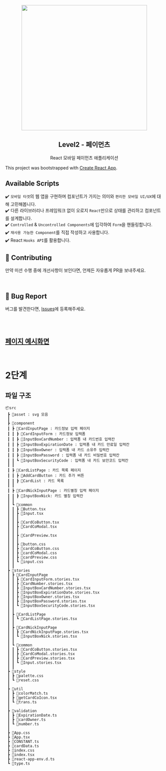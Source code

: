 <p align="middle" >
  <img src="https://techcourse-storage.s3.ap-northeast-2.amazonaws.com/0fefce79602043a9b3281ee1dd8f4be6" width="400">
</p>
<h2 align="middle">Level2 - 페이먼츠</h2>
<p align="middle">React 모바일 페이먼츠 애플리케이션</p>
</p>

This project was bootstrapped with [Create React App](https://github.com/facebook/create-react-app).

## Available Scripts

✔️ `모바일 타겟`의 웹 앱을 구현하며 컴포넌트가 가지는 의미와 `편리한 모바일 UI/UX`에 대해 고민해봅니다.  
✔️ 다른 라이브러리나 프레임워크 없이 오로지 `React`만으로 상태를 관리하고 컴포넌트를 설계합니다.  
✔️ `Controlled` & `Uncontrolled Components`에 입각하여 `Form`을 핸들링합니다.  
✔️ `재사용 가능한 Component`를 직접 작성하고 사용합니다.  
✔️ React `Hooks API`를 활용합니다.

## 👏 Contributing

만약 미션 수행 중에 개선사항이 보인다면, 언제든 자유롭게 PR을 보내주세요.

<br>

## 🐞 Bug Report

버그를 발견한다면, [Issues](https://github.com/woowacourse/react-payments/issues)에 등록해주세요.

<br>
<br>

## [페이지 예시화면](https://chsua.github.io/react-payments/)

<br>

# 2단계

## 파일 구조

```
📦src
 ┣ 📂asset : svg 모음
 ┃
 ┣ 📂component
 ┃ ┣ 📂CardInputPage : 카드정보 입력 페이지
 ┃ ┃ ┣ 📂CardInputForm : 카드정보 입력폼
 ┃ ┃ ┣ 📂InputBoxCardNumber : 입력폼 내 카드번호 입력칸
 ┃ ┃ ┣ 📂InputBoxExpirationDate : 입력폼 내 카드 만료일 입력칸
 ┃ ┃ ┣ 📂InputBoxOwner : 입력폼 내 카드 소유주 입력칸
 ┃ ┃ ┣ 📂InputBoxPassword : 입력폼 내 카드 비밀번호 입력칸
 ┃ ┃ ┗ 📂InputBoxSecurityCode : 입력폼 내 카드 보안코드 입력칸
 ┃ ┃
 ┃ ┣ 📂CardListPage : 카드 목록 페이지
 ┃ ┃ ┣ 📂AddCardButton : 카드 추가 버튼
 ┃ ┃ ┣ 📂CardList : 카드 목록
 ┃ ┃
 ┃ ┣ 📂CardNickInputPage : 카드별칭 입력 페이지
 ┃ ┃ ┣ 📂InputBoxNick: 카드 별칭 입력칸
 ┃ ┃
 ┃ ┗ 📂common
 ┃ ┃ ┣ 📜Button.tsx
 ┃ ┃ ┣ 📜Input.tsx
 ┃ ┃ ┃
 ┃ ┃ ┣ 📜CardCoButton.tsx
 ┃ ┃ ┣ 📜CardCoModal.tsx
 ┃ ┃ ┃
 ┃ ┃ ┣ 📜CardPreview.tsx
 ┃ ┃ ┃
 ┃ ┃ ┣ 📜button.css
 ┃ ┃ ┣ 📜cardCoButton.css
 ┃ ┃ ┣ 📜cardCoModal.css
 ┃ ┃ ┣ 📜cardPreview.css
 ┃ ┃ ┗ 📜input.css
 ┃ ┃
 ┣ 📂stories
 ┃ ┣ 📂CardInputPage
 ┃ ┃ ┣ 📜CardInputForm.stories.tsx
 ┃ ┃ ┣ 📜CardNumber.stories.tsx
 ┃ ┃ ┣ 📜InputBoxCardNumber.stories.tsx
 ┃ ┃ ┣ 📜InputBoxExpirationDate.stories.tsx
 ┃ ┃ ┣ 📜InputBoxOwner.stories.tsx
 ┃ ┃ ┣ 📜InputBoxPassword.stories.tsx
 ┃ ┃ ┗ 📜InputBoxSecurityCode.stories.tsx
 ┃ ┃
 ┃ ┣ 📂CardListPage
 ┃ ┃ ┗ 📜CardListPage.stories.tsx
 ┃ ┃
 ┃ ┣ 📂CardNickInputPage
 ┃ ┃ ┣ 📜CardNickInputPage.stories.tsx
 ┃ ┃ ┗ 📜InputBoxNick.stories.tsx
 ┃ ┃
 ┃ ┗ 📂common
 ┃ ┃ ┣ 📜CardCoButton.stories.tsx
 ┃ ┃ ┣ 📜CardCoModal.stories.tsx
 ┃ ┃ ┣ 📜CardPreview.stories.tsx
 ┃ ┃ ┗ 📜Input.stories.tsx
 ┃ ┃
 ┣ 📂style
 ┃ ┣ 📜palette.css
 ┃ ┗ 📜reset.css
 ┃
 ┣ 📂util
 ┃ ┣ 📜colorMatch.ts
 ┃ ┣ 📜getCardCoIcon.tsx
 ┃ ┗ 📜trans.ts
 ┃
 ┣ 📂validation
 ┃ ┣ 📜ExpirationDate.ts
 ┃ ┣ 📜cardOwner.ts
 ┃ ┗ 📜number.ts
 ┃
 ┣ 📜App.css
 ┣ 📜App.tsx
 ┣ 📜CONSTANT.ts
 ┣ 📜cardData.ts
 ┣ 📜index.css
 ┣ 📜index.tsx
 ┣ 📜react-app-env.d.ts
 ┗ 📜type.ts
```
